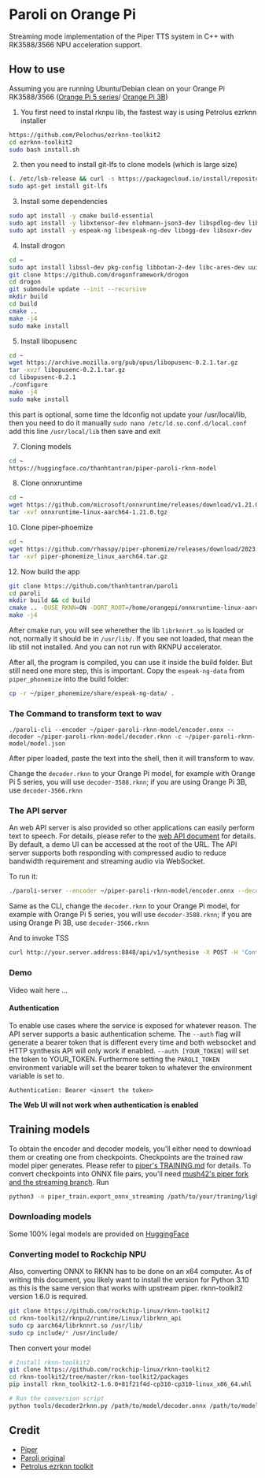 # Paroli on Orange Pi

Streaming mode implementation of the Piper TTS system in C++ with RK3588/3566 NPU acceleration support. 

## How to use

Assuming you are running Ubuntu/Debian clean on your Orange Pi RK3588/3566 ([Orange Pi 5 series](https://orangepi.vn/tu-khoa-san-pham/opi5series)/ [Orange Pi 3B](https://orangepi.net/product-tag/orange-pi-3b))

1. You first need to instal rknpu lib, the fastest way is using Petrolus ezrknn installer

```bash
https://github.com/Pelochus/ezrknn-toolkit2
cd ezrknn-toolkit2
sudo bash install.sh
```

2. then you need to install git-lfs to clone models (which is large size)
```bash
(. /etc/lsb-release && curl -s https://packagecloud.io/install/repositories/github/git-lfs/script.deb.sh | sudo env os=ubuntu dist="${DISTRIB_CODENAME}" bash)
sudo apt-get install git-lfs
```

3. Install some dependencies
```bash
sudo apt install -y cmake build-essential
sudo apt install -y libxtensor-dev nlohmann-json3-dev libspdlog-dev libopus-dev libfmt-dev libjsoncpp-dev
sudo apt install -y espeak-ng libespeak-ng-dev libogg-dev libsoxr-dev
```

4. Install drogon
```bash
cd ~
sudo apt install libssl-dev pkg-config libbotan-2-dev libc-ares-dev uuid-dev doxygen
git clone https://github.com/drogonframework/drogon
cd drogon
git submodule update --init --recursive
mkdir build
cd build
cmake ..
make -j4
sudo make install
```

5. Install libopusenc
```bash
cd ~
wget https://archive.mozilla.org/pub/opus/libopusenc-0.2.1.tar.gz
tar -xvzf libopusenc-0.2.1.tar.gz
cd libopusenc-0.2.1
./configure
make -j4
sudo make install
```
this part is optional, some time the ldconfig not update your /usr/local/lib, then you need to do it manually
`sudo nano /etc/ld.so.conf.d/local.conf`
add this line `/usr/local/lib` then save and exit

7. Cloning models
```bash
cd ~
https://huggingface.co/thanhtantran/piper-paroli-rknn-model
```

8. Clone onnxruntime
```bash
cd ~
wget https://github.com/microsoft/onnxruntime/releases/download/v1.21.0/onnxruntime-linux-aarch64-1.21.0.tgz
tar -xvf onnxruntime-linux-aarch64-1.21.0.tgz
```

10. Clone piper-phoemize
```bash
cd ~
wget https://github.com/rhasspy/piper-phonemize/releases/download/2023.11.14-4/piper-phonemize_linux_aarch64.tar.gz
tar -xvf piper-phonemize_linux_aarch64.tar.gz
```

12. Now build the app
```bash
git clone https://github.com/thanhtantran/paroli
cd paroli
mkdir build && cd build
cmake .. -DUSE_RKNN=ON -DORT_ROOT=/home/orangepi/onnxruntime-linux-aarch64-1.21.0 -DPIPER_PHONEMIZE_ROOT=/home/orangepi/piper_phonemize -DCMAKE_BUILD_TYPE=Release
make -j4
```
After cmake run, you will see wherether the lib `librknnrt.so` is loaded or not, normally it should be in `/usr/lib/`. If you see not loaded, that mean the lib still not installed. And you can not run with RKNPU accelerator.

After all, the program is compiled, you can use it inside the build folder. But still need one more step, this is important. Copy the `espeak-ng-data` from `piper_phonemize` into the build folder:
```bash
cp -r ~/piper_phonemize/share/espeak-ng-data/ .
```

### The Command to transform text to wav

```plaintext
./paroli-cli --encoder ~/piper-paroli-rknn-model/encoder.onnx --decoder ~/piper-paroli-rknn-model/decoder.rknn -c ~/piper-paroli-rknn-model/model.json
```
After piper loaded, paste the text into the shell, then it will transform to wav.

Change the `decoder.rknn` to your Orange Pi model, for example with Orange Pi 5 series, you will use `decoder-3588.rknn`; if you are using Orange Pi 3B, use `decoder-3566.rknn`

### The API server

An web API server is also provided so other applications can easily perform text to speech. For details, please refer to the [web API document](paroli-server/docs/web_api.md) for details. By default, a demo UI can be accessed at the root of the URL. The API server supports both responding with compressed audio to reduce bandwidth requirement and streaming audio via WebSocket. 

To run it:

```bash
./paroli-server --encoder ~/piper-paroli-rknn-model/encoder.onnx --decoder ~/piper-paroli-rknn-model/decoder.rknn -c ~/piper-paroli-rknn-model/model.json --ip 0.0.0.0 --port 8848
```
Same as the CLI, change the `decoder.rknn` to your Orange Pi model, for example with Orange Pi 5 series, you will use `decoder-3588.rknn`; if you are using Orange Pi 3B, use `decoder-3566.rknn`

And to invoke TSS

```bash
curl http://your.server.address:8848/api/v1/synthesise -X POST -H 'Content-Type: application/json' -d '{"text": "To be or not to be, that is the question"}' > test.opus
```

### Demo

Video wait here ...

#### Authentication

To enable use cases where the service is exposed for whatever reason. The API server supports a basic authentication scheme. The `--auth` flag will generate a bearer token that is different every time and both websocket and HTTP synthesis API will only work if enabled. `--auth [YOUR_TOKEN]` will set the token to YOUR_TOKEN. Furthermore setting the `PAROLI_TOKEN` environment variable will set the bearer token to whatever the environment variable is set to.

```plaintext
Authentication: Bearer <insert the token>
```

**The Web UI will not work when authentication is enabled**

## Training models

To obtain the encoder and decoder models, you'll either need to download them or creating one from checkpoints. Checkpoints are the trained raw model piper generates. Please refer to [piper's TRAINING.md](https://github.com/rhasspy/piper/blob/master/TRAINING.md) for details. To convert checkpoints into ONNX file pairs, you'll need [mush42's piper fork and the streaming branch](https://github.com/mush42/piper/tree/streaming). Run

```bash
python3 -m piper_train.export_onnx_streaming /path/to/your/traning/lighting_logs/version_0/checkpoints/blablablas.ckpt /path/to/output/directory
```

### Downloading models

Some 100% legal models are provided on [HuggingFace](https://huggingface.co/thanhtantran/piper-paroli-rknn-model)

### Converting model to Rockchip NPU 

Also, converting ONNX to RKNN has to be done on an x64 computer. As of writing this document, you likely want to install the version for Python 3.10 as this is the same version that works with upstream piper. rknn-toolkit2 version 1.6.0 is required.

```bash
git clone https://github.com/rockchip-linux/rknn-toolkit2
cd rknn-toolkit2/rknpu2/runtime/Linux/librknn_api
sudo cp aarch64/librknnrt.so /usr/lib/
sudo cp include/* /usr/include/
```

Then convert your model

```bash
# Install rknn-toolkit2
git clone https://github.com/rockchip-linux/rknn-toolkit2
cd rknn-toolkit2/tree/master/rknn-toolkit2/packages
pip install rknn_toolkit2-1.6.0+81f21f4d-cp310-cp310-linux_x86_64.whl

# Run the conversion script
python tools/decoder2rknn.py /path/to/model/decoder.onnx /path/to/model/decoder.rknn
```

## Credit

- [Piper](https://github.com/rhasspy/piper)
- [Paroli original](https://github.com/marty1885/paroli)
- [Petrolus ezrknn toolkit](https://github.com/Pelochus/ezrknn-toolkit2) 


